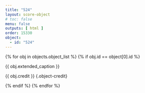 ```yaml
---
title: "524"
layout: score-object
# toc: false
menu: false
outputs: [ html ]
order: 15330
object:
  - id: "524"
---
```


{% for obj in objects.object_list %}
{% if obj.id == object[0].id %}

{{ obj.extended_caption }}

{{ obj.credit }} {.object-credit}

{% endif %}
{% endfor %}
